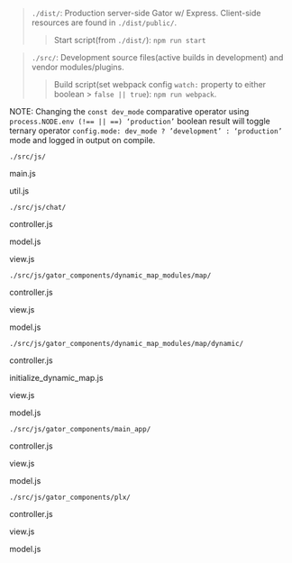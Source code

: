 

>`./dist/`:  Production server-side Gator w/ Express. Client-side resources are found in `./dist/public/`.
 >> Start script(from `./dist/`): `npm run start` 

>`./src/`: Development source files(active builds in development) and vendor modules/plugins. 
 >> Build script(set webpack config `watch:` property to either boolean > `false || true`): `npm run webpack`. 


NOTE: Changing the `const dev_mode` comparative operator using `process.NODE.env (!== || ==) ‘production’` boolean result will toggle ternary operator `config.mode: dev_mode ? ’development’ : ‘production’` mode and logged in output on compile.  


`./src/js/`

main.js 
 
util.js

`./src/js/chat/`

controller.js

model.js

view.js


`./src/js/gator_components/dynamic_map_modules/map/`

controller.js

view.js

model.js


`./src/js/gator_components/dynamic_map_modules/map/dynamic/`

controller.js

initialize_dynamic_map.js

view.js

model.js


`./src/js/gator_components/main_app/`

controller.js

view.js

model.js


`./src/js/gator_components/plx/`

controller.js

view.js

model.js
